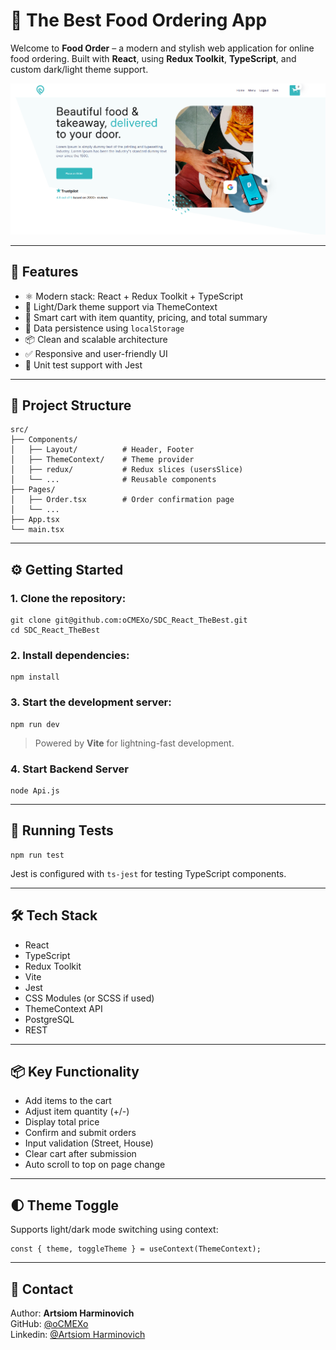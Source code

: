# 🍔  The Best Food Ordering App

Welcome to **Food Order** – a modern and stylish web application for online food ordering. Built with **React**, using **Redux Toolkit**, **TypeScript**, and custom dark/light theme support.

![img.png](img.png)

---

## 🚀 Features

- ⚛️ Modern stack: React + Redux Toolkit + TypeScript
- 🎨 Light/Dark theme support via ThemeContext
- 🛒 Smart cart with item quantity, pricing, and total summary
- 💾 Data persistence using `localStorage`
- 📦 Clean and scalable architecture
- ✅ Responsive and user-friendly UI
- 🧪 Unit test support with Jest

---

## 📂 Project Structure

```
src/
├── Components/
│   ├── Layout/          # Header, Footer
│   ├── ThemeContext/    # Theme provider
│   ├── redux/           # Redux slices (usersSlice)
│   └── ...              # Reusable components
├── Pages/
│   ├── Order.tsx        # Order confirmation page
│   └── ...
├── App.tsx
└── main.tsx
```

---

## ⚙️ Getting Started

### 1. Clone the repository:

```
git clone git@github.com:oCMEXo/SDC_React_TheBest.git
cd SDC_React_TheBest
```

### 2. Install dependencies:

```
npm install
```

### 3. Start the development server:

```
npm run dev
```
> Powered by **Vite** for lightning-fast development.

### 4. Start Backend Server

```aiignore
node Api.js
```

---

## 🧪 Running Tests

```
npm run test
```

Jest is configured with `ts-jest` for testing TypeScript components.

---

## 🛠 Tech Stack

- React
- TypeScript
- Redux Toolkit
- Vite
- Jest
- CSS Modules (or SCSS if used)
- ThemeContext API
- PostgreSQL
- REST

---

## 📦 Key Functionality

- Add items to the cart
- Adjust item quantity (+/-)
- Display total price
- Confirm and submit orders
- Input validation (Street, House)
- Clear cart after submission
- Auto scroll to top on page change

---

## 🌓 Theme Toggle

Supports light/dark mode switching using context:

```tsx
const { theme, toggleTheme } = useContext(ThemeContext);
```

---

## 🤝 Contact

Author: **Artsiom Harminovich**   
GitHub: [@oCMEXo](https://github.com/oCMEXo)   
Linkedin: [@Artsiom Harminovich](https://www.linkedin.com/in/artsiom-harminovich-6a4869328/) 